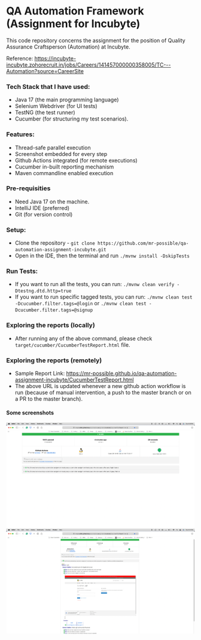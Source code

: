 # QA Automation Framework (Assignment for Incubyte)

This code repository concerns the assignment for the position of Quality Assurance Craftsperson (Automation) at Incubyte.

Reference: https://incubyte-incubyte.zohorecruit.in/jobs/Careers/141457000000358005/TC---Automation?source=CareerSite

### Tech Stack that I have used:
- Java 17 (the main programming language)
- Selenium Webdriver (for UI tests)
- TestNG (the test runner)
- Cucumber (for structuring my test scenarios).

### Features:
- Thread-safe parallel execution
- Screenshot embedded for every step
- Github Actions integrated (for remote executions)
- Cucumber in-built reporting mechanism
- Maven commandline enabled execution

### Pre-requisities
- Need Java 17 on the machine.
- IntelliJ IDE (preferred)
- Git (for version control)

### Setup:
- Clone the repository - `git clone https://github.com/mr-possible/qa-automation-assignment-incubyte.git`
- Open in the IDE, then the terminal and run `./mvnw install -DskipTests`

### Run Tests:
- If you want to run all the tests, you can run: `./mvnw clean verify -Dtestng.dtd.http=true`
- If you want to run specific tagged tests, you can run: `./mvnw clean test -Dcucumber.filter.tags=@login` or `./mvnw clean test -Dcucumber.filter.tags=@signup`

### Exploring the reports (locally)
- After running any of the above command, please check `target/cucumber/CucumberTestReport.html` file.

### Exploring the reports (remotely)
- Sample Report Link: https://mr-possible.github.io/qa-automation-assignment-incubyte/CucumberTestReport.html
- The above URL is updated whenever a new github action workflow is run (because of manual intervention, a push to the master branch or on a PR to the master branch).

#### Some screenshots

![img.png](assets/img.png)
![img.png](assets/img2.png)